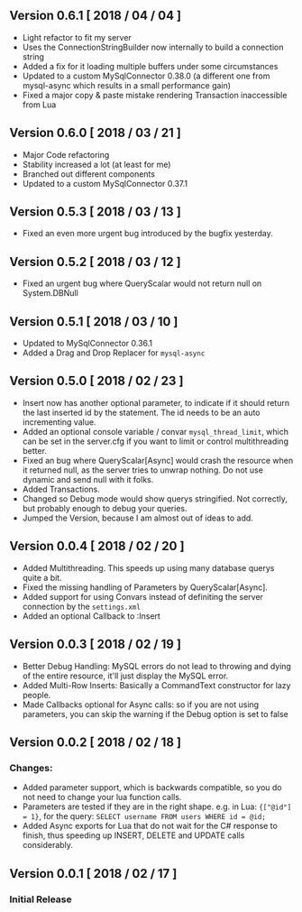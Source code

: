 ## Version 0.6.1 [ 2018 / 04 / 04 ]
* Light refactor to fit my server
* Uses the ConnectionStringBuilder now internally to build a connection string
* Added a fix for it loading multiple buffers under some circumstances
* Updated to a custom MySqlConnector 0.38.0 (a different one from mysql-async which results in a small performance gain)
* Fixed a major copy & paste mistake rendering Transaction inaccessible from Lua

## Version 0.6.0 [ 2018 / 03 / 21 ]
* Major Code refactoring
* Stability increased a lot (at least for me)
* Branched out different components
* Updated to a custom MySqlConnector 0.37.1

## Version 0.5.3 [ 2018 / 03 / 13 ]
* Fixed an even more urgent bug introduced by the bugfix yesterday.

## Version 0.5.2 [ 2018 / 03 / 12 ]
* Fixed an urgent bug where QueryScalar would not return null on System.DBNull

## Version 0.5.1 [ 2018 / 03 / 10 ]
* Updated to MySqlConnector 0.36.1
* Added a Drag and Drop Replacer for `mysql-async`

## Version 0.5.0 [ 2018 / 02 / 23 ]
* Insert now has another optional parameter, to indicate if it should return the last inserted id by the statement. The id needs to be an auto incrementing value.
* Added an optional console variable / convar `mysql_thread_limit`, which can be set in the server.cfg if you want to limit or control multithreading better.
* Fixed an bug where QueryScalar[Async] would crash the resource when it returned null, as the server tries to unwrap nothing. Do not use dynamic and send null with it folks.
* Added Transactions.
* Changed so Debug mode would show querys stringified. Not correctly, but probably enough to debug your queries.
* Jumped the Version, because I am almost out of ideas to add.

## Version 0.0.4 [ 2018 / 02 / 20 ]
* Added Multithreading. This speeds up using many database querys quite a bit.
* Fixed the missing handling of Parameters by QueryScalar[Async].
* Added support for using Convars instead of definiting the server connection by the `settings.xml`
* Added an optional Callback to :Insert

## Version 0.0.3 [ 2018 / 02 / 19 ] 
* Better Debug Handling: MySQL errors do not lead to throwing and dying of the entire resource, it'll just display the MySQL error.
* Added Multi-Row Inserts: Basically a CommandText constructor for lazy people.
* Made Callbacks optional for Async calls: so if you are not using parameters, you can skip the warning if the Debug option is set to false

## Version 0.0.2 [ 2018 / 02 / 18 ]
### Changes:
* Added parameter support, which is backwards compatible, so you do not need to change your lua function calls.
* Parameters are tested if they are in the right shape. e.g. in Lua: `{["@id"] = 1}`, for the query: `SELECT username FROM users WHERE id = @id;`
* Added Async exports for Lua that do not wait for the C# response to finish, thus speeding up INSERT, DELETE and UPDATE calls considerably.

## Version 0.0.1 [ 2018 / 02 / 17 ]
### Initial Release
